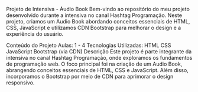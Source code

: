 Projeto de Intensiva - Áudio Book
Bem-vindo ao repositório do meu projeto desenvolvido durante a intensiva no canal Hashtag Programação. Neste projeto, criamos um Audio Book abordando conceitos essenciais de HTML, CSS, JavaScript e utilizamos CDN Bootstrap para melhorar o design e a experiência do usuário.

Conteúdo do Projeto
Aulas: 1 - 4
Tecnologias Utilizadas:
HTML
CSS
JavaScript
Bootstrap (via CDN)
Descrição
Este projeto é parte integrante da intensiva no canal Hashtag Programação, onde exploramos os fundamentos de programação web. O foco principal foi na criação de um Audio Book, abrangendo conceitos essenciais de HTML, CSS e JavaScript. Além disso, incorporamos o Bootstrap por meio de CDN para aprimorar o design responsivo.
